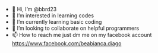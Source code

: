 - 👋 Hi, I’m @bbrd23
- 👀 I’m interested in learning codes
- 🌱 I’m currently learning basic coding
- 💞️ I’m looking to collaborate on helpful programmers
- 📫 How to reach me just dm me on my facebook account https://www.facebook.com/beabianca.diago

<!---
bbrd23/bbrd23 is a ✨ special ✨ repository because its `README.md` (this file) appears on your GitHub profile.
You can click the Preview link to take a look at your changes.
--->
